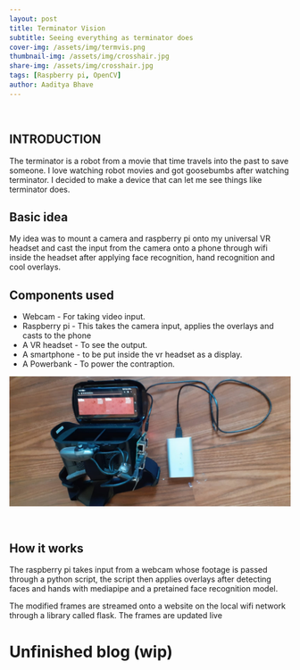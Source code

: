 ```yaml
---
layout: post
title: Terminator Vision
subtitle: Seeing everything as terminator does
cover-img: /assets/img/termvis.png
thumbnail-img: /assets/img/crosshair.jpg
share-img: /assets/img/crosshair.jpg
tags: [Raspberry pi, OpenCV]
author: Aaditya Bhave
---
```

<br />

## INTRODUCTION ##

The terminator is a robot from a movie that time travels into the past to save someone. I love watching robot movies and got goosebumbs after watching terminator. I decided to make a device that can let me see things like terminator does.
<br />

## Basic idea ##

My idea was to mount a camera and raspberry pi onto my universal VR headset and cast the input from the camera onto a phone through wifi inside the headset after applying face recognition, hand recognition and cool overlays.
<br />


## Components used

* Webcam - For taking video input.
* Raspberry pi - This takes the camera input, applies the overlays and casts to the phone
* A VR headset - To see the output.
* A smartphone - to be put inside the vr headset as a display.
* A Powerbank - To power the contraption.

![Setup](/assets/img/vrphone.jpg)

<br />

## How it works

The raspberry pi takes input from a webcam whose footage is passed through a python script, the script then applies overlays after detecting faces and hands with mediapipe and a pretained face recognition model.

The modified frames are streamed onto a website on the local wifi network through a library called flask. The frames are updated live

# Unfinished blog (wip)